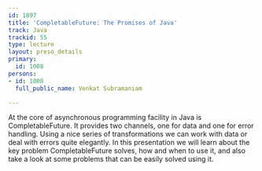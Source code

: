 ```yaml
---
id: 1897
title: 'CompletableFuture: The Promises of Java'
track: Java
trackid: 55
type: lecture
layout: preso_details
primary:
  id: 1008
persons:
- id: 1008
  full_public_name: Venkat Subramaniam

---
```

At the core of asynchronous programming facility in Java is CompletableFuture. It provides two channels, one for data and one for error handling. Using a nice series of transformations we can work with data or deal with errors quite elegantly. In this presentation we will learn about the key problem CompletableFuture solves, how and when to use it, and also take a look at some problems that can be easily solved using it.
